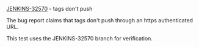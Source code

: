 [JENKINS-32570](https://issues.jenkins-ci.org/browse/JENKINS-32570) - tags don't push

The bug report claims that tags don't push through an https authenticated
URL.

This test uses the JENKINS-32570 branch for verification.
